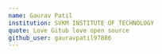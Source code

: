 ```yaml
---
name: Gaurav Patil
institution: SVKM INSTITUTE OF TECHNOLOGY 
quote: Love Gitub love open source
github_user: gauravpatil97886
---
```




